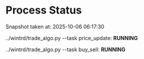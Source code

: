 # Process Status

Snapshot taken at: 2025-10-06 06:17:30

../wintrd/trade_algo.py --task price_update: **RUNNING**

../wintrd/trade_algo.py --task buy_sell: **RUNNING**

